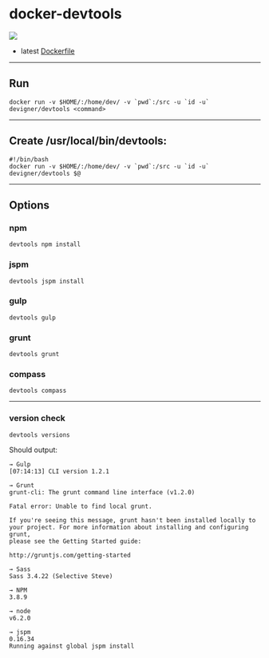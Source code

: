 # docker-devtools

[![](https://imagelayers.io/badge/devigner/devtools:latest.svg)](https://imagelayers.io/?images=devigner/devtools:latest 'Get your own badge on imagelayers.io')

- latest [Dockerfile](https://github.com/devigner/docker-devtools/blob/master/Dockerfile)

---

## Run

    docker run -v $HOME/:/home/dev/ -v `pwd`:/src -u `id -u` devigner/devtools <command>

---

## Create /usr/local/bin/devtools:

    #!/bin/bash
    docker run -v $HOME/:/home/dev/ -v `pwd`:/src -u `id -u` devigner/devtools $@

---

## Options

### npm

    devtools npm install

### jspm

    devtools jspm install

### gulp

    devtools gulp

### grunt

    devtools grunt

### compass

    devtools compass

---


### version check


    devtools versions


Should output:


    → Gulp
    [07:14:13] CLI version 1.2.1

    → Grunt
    grunt-cli: The grunt command line interface (v1.2.0)

    Fatal error: Unable to find local grunt.

    If you're seeing this message, grunt hasn't been installed locally to
    your project. For more information about installing and configuring grunt,
    please see the Getting Started guide:

    http://gruntjs.com/getting-started

    → Sass
    Sass 3.4.22 (Selective Steve)

    → NPM
    3.8.9

    → node
    v6.2.0

    → jspm
    0.16.34
    Running against global jspm install

